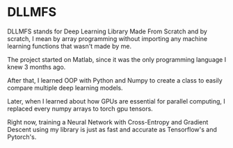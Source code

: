 # DLLMFS
DLLMFS stands for Deep Learning Library Made From Scratch and by scratch, I mean by array programming without importing any machine learning functions that wasn't made by me.

The project started on Matlab, since it was the only programming language I knew 3 months ago. 

After that, I learned OOP with Python and Numpy to create a class to easily compare multiple deep learning models. 

Later, when I learned about how GPUs are essential for parallel computing, I replaced every numpy arrays to torch gpu tensors. 

Right now, training a Neural Network with Cross-Entropy and Gradient Descent using my library is just as fast and accurate as Tensorflow's and Pytorch's.

